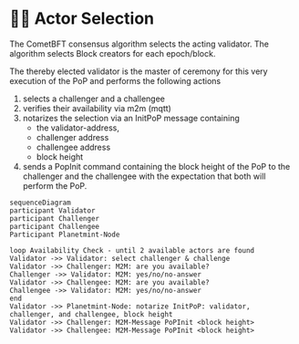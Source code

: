 # 👩🎤 Actor Selection

The CometBFT consensus algorithm selects the acting validator. The algorithm selects Block creators for each epoch/block.

The thereby elected validator is the master of ceremony for this very execution of the PoP and performs the following actions

1. selects a challenger and a challengee
2. verifies their availability via m2m (mqtt)
3. notarizes the selection via an InitPoP message containing
   * the validator-address,
   * challenger address
   * challengee address
   * block height
4. sends a PopInit command containing the block height of the PoP to the challenger and the challengee with the expectation that both will perform the PoP.



```mermaid
sequenceDiagram
participant Validator
participant Challenger
participant Challengee
Participant Planetmint-Node

loop Availability Check - until 2 available actors are found
Validator ->> Validator: select challenger & challenge
Validator ->> Challenger: M2M: are you available?
Challenger ->> Validator: M2M: yes/no/no-answer
Validator ->> Challengee: M2M: are you available?
Challengee ->> Validator: M2M: yes/no/no-answer
end
Validator ->> Planetmint-Node: notarize InitPoP: validator, challenger, and challengee, block height
Validator ->> Challenger: M2M-Message PoPInit <block height>
Validator ->> Challengee: M2M-Message PoPInit <block height>
```
